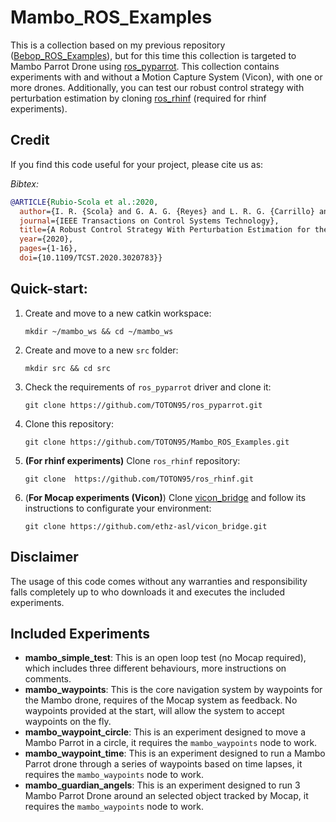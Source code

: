 # Mambo_ROS_Examples 

This is a collection based on my previous repository ([Bebop_ROS_Examples](https://github.com/TOTON95/Bebop_ROS_Examples)), but for this time this collection is targeted to Mambo Parrot Drone using [ros_pyparrot](https://github.com/TOTON95/ros_pyparrot). This collection contains experiments with and without a Motion Capture System (Vicon), with one or more drones. Additionally, you can test our robust control strategy with perturbation estimation by cloning [ros_rhinf](https://github.com/TOTON95/ros_rhinf) (required for rhinf experiments).

## Credit

If you find this code useful for your project, please cite us as:

*Bibtex:* 

```BibTeX
@ARTICLE{Rubio-Scola et al.:2020,
  author={I. R. {Scola} and G. A. G. {Reyes} and L. R. G. {Carrillo} and J. P. {Hespanha} and L. {Burlion}},
  journal={IEEE Transactions on Control Systems Technology}, 
  title={A Robust Control Strategy With Perturbation Estimation for the Parrot Mambo Platform}, 
  year={2020},
  pages={1-16},
  doi={10.1109/TCST.2020.3020783}}
```

## Quick-start:

1. Create and move to a new catkin workspace:

	`mkdir ~/mambo_ws && cd ~/mambo_ws`
   
2. Create and move to a new `src` folder:
	
	`mkdir src && cd src`

3. Check the requirements of  `ros_pyparrot` driver and clone it:

	`git clone https://github.com/TOTON95/ros_pyparrot.git`
	
4. Clone this repository:
	
	`git clone https://github.com/TOTON95/Mambo_ROS_Examples.git`
	
5. **(For rhinf experiments)** Clone `ros_rhinf` repository:

   `git clone  https://github.com/TOTON95/ros_rhinf.git`

6. (**For Mocap experiments (Vicon)**) Clone [vicon_bridge](https://github.com/ethz-asl/vicon_bridge) and follow its instructions to configurate your environment:

   `git clone https://github.com/ethz-asl/vicon_bridge.git`

## Disclaimer

The usage of this code comes without any warranties and responsibility falls completely up to who downloads it and executes the included experiments. 

## Included Experiments 

- **mambo_simple_test**: This is an open loop test (no Mocap required), which includes three different behaviours, more instructions on comments.
- **mambo_waypoints**: This is the core navigation system by waypoints for the Mambo drone, requires of the Mocap system as feedback. No waypoints provided at the start, will allow the system to accept waypoints on the fly. 
- **mambo_waypoint_circle**: This is an experiment designed to move a Mambo Parrot in a circle, it requires the `mambo_waypoints` node to work.
- **mambo_waypoint_time**: This is an experiment designed to run a Mambo Parrot drone through a series of waypoints based on time lapses, it requires the `mambo_waypoints` node to work.
- **mambo_guardian_angels**: This is an experiment designed to run 3 Mambo Parrot Drone around an selected object tracked by Mocap, it requires the `mambo_waypoints` node to work.



